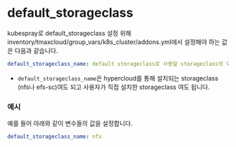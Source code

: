 # default_storageclass

kubespray로 default_storageclass 설정 위해 inventory/tmaxcloud/group_vars/k8s_cluster/addons.yml에서 설정해야 하는 값은 다음과 같습니다.

```yml
default_storageclass_name: default storageclass로 사용할 storageclass의 이름
```

- `default_storageclass_name`은 hypercloud를 통해 설치되는 storageclass (nfs나 efs-sc)여도 되고 사용자가 직접 설치한 storageclass 여도 됩니다.


### 예시

예를 들어 아래와 같이 변수들의 값을 설정합니다.

```yml
default_storageclass_name: nfs
```
